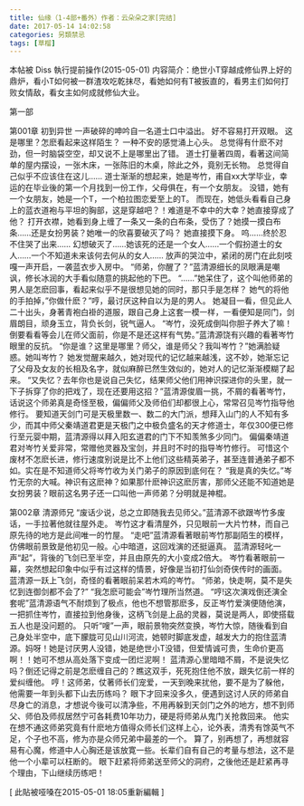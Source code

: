 ```yaml
---
title: 仙缘（1-4部+番外）作者：云朵朵之家[完结]
date: 2017-05-14 14:02:58
categories: 另類禁忌
tags: [草榴]
---
```

本帖被 Diss 執行提前操作(2015-05-01)
内容简介：绝世小T穿越成修仙界上好的鼎炉，看小T如何被一群渣攻吃乾抹尽，看她如何有T被扳直的，看男主们如何打败女情敌，看女主如何成就修仙大业。


第一部


第001章 初到异世
一声破碎的呻吟自一名道士口中溢出。
好不容易打开双眼。
这是哪里？怎麽看起来这样陌生？
一种不安的感觉涌上心头。
总觉得有什麽不对劲，但一时脑袋空空，却又说不上是哪里出了错。
道士打量著四周，看著这间简单的屋内摆设，一张木床，一张陈旧的木桌，除此之外，竟别无长物。
总觉得自己似乎不应该住在这儿……
道士渐渐的想起来，她是岑竹，甫自xx大学毕业，幸运的在毕业後的第一个月找到一份工作，父母俱在，有一个女朋友。
没错，她有一个女朋友，她是一个T，一个柏拉图恋爱至上的T。
而现在，她低头看看自己身上的蓝衣道袍与平坦的胸部，这是穿越吧？！难道是不幸中的大幸？她直接穿成了他？
打开衣襟，她看到身上缠了一条又一条的白布条，受伤了？她摸一摸白布条……还是女扮男装？她唯一的欣喜要破灭了吗？
她直接摸下身。
呜……终於忍不住哭了出来……
幻想破灭了……她该死的还是一个女人……一个假扮道士的女人……一个不知道未来该何去何从的女人……
放声的哭泣中，紧闭的房门在此刻吱嘎一声开启，一袭蓝衣步入房中。
“师弟，你醒了？”蓝清源细长的凤眼满是嘲讽，修长冰润的大手看似随意的挑起他的下巴。
“……”她呆住了，这个叫他师弟的男人是怎麽回事，看起来似乎不是很想见她的同时，那只手是怎样？
她气的将他的手拍掉，”你做什麽？”哼，最讨厌这种自以为是的男人。
她凝目一看，但见此人二十出头，身著青袍白褂的道服，跟自己身上这套一模一样，一看便知是同门，剑眉朗目，顽身玉立，背负长剑，锐气逼人。
“岑竹，没死成倒叫你胆子养大了嘛！倒要看看等会儿在师父面前，你是不是还这样有气势。”蓝清源饶有兴趣的看著岑竹眼里的反抗。
“你是谁？这里是哪里？师父，谁是师父？我叫岑竹？”她满脸疑惑。她叫岑竹？
她发觉醒来越久，她对现代的记忆越来越浅，这不妙，她渐忘记了父母及女友的长相及名字，就似麻醉已然生效似的，她对人的记忆渐渐模糊了起来。
“又失忆？去年你也是说自己失忆，结果师父他们用神识探进你的头里，就一下子拆穿了你的把戏了，现在还要用这招？”蓝清源俊眉一挑，不屑的看著岑竹，话说这个师弟真是奇怪至极，偏偏师父及师伯们却都很上心，常常召见岑竹指导他修行。
要知道天剑门可是天极里数一、数二的大门派，想拜入山门的人不知有多少，而其中师父秦靖道君更是天极门之中极负盛名的天才修道士，年仅300便已修行至元婴中期，蓝清源得以拜入阳玄道君的门下不知羡煞多少同门。
偏偏秦靖道君对岑竹关爱非常，常赠他灵器及宝剑，并且时不时的指导岑竹修行。
可惜这个废材不怎麽长进，修行速度别说是比不上他们这些精英弟子，甚至连普通弟子都不如。实在是不知道师父将岑竹收为关门弟子的原因到底何在？
“我是真的失忆。”岑竹无奈的大喊。神识有这麽神？如果那什麽神识这麽厉害，那师父还能不知道她是女扮男装？眼前这名男子还一口叫他一声师弟？分明就是神棍。


第002章 清源师兄
“废话少说，总之立即随我去见师父。”蓝清源不欲跟岑竹多废话，一手拉著他就往屋外走。
岑竹这才看清屋外，只见眼前一大片竹林，而自己原先待的地方是此间唯一的竹屋。
“走吧”蓝清源看著眼前岑竹那副陌生的模样，仿佛眼前景致是他初见一般。心中暗道，这回戏演的还挺逼真。
蓝清源轻叱一声“起”，背後的飞剑已至半空，并且由原先的大小变成2倍大。
岑竹看著眼前一幕，突然想起印象中似乎有过这样的情景，好像是当初打仙剑奇侠传时的画面。
蓝清源一跃上飞剑，奇怪的看著眼前呆若木鸡的岑竹。
“师弟，快走啊，莫不是失忆到连御剑都不会了?”
“我怎麽可能会”岑竹理所当然道。
“哼!这次演戏倒还演全套呢”蓝清源语气不耐烦到了极点，他也不想管那麽多，反正岑竹爱演便随他演，一把抓住岑竹，直接拉到他身後，这柄飞剑是上品的灵器，莫说是两人，即使搭载五人也是没问题的。
只听“嗖”一声，眼前景物突然变换，岑竹大惊，随後看到自己身处半空中，底下朦胧可见山川河流，她顿时脚底发虚，越发大力的抱住蓝清源。妈呀！她是讨厌男人没错，她是绝世小T没错，但爱情诚可贵，生命价更高啊！！她可不想从高处落下变成一团烂泥啊！
蓝清源心里暗暗不屑，不是说失忆吗？倒还记得之前是怎麽缠自己的？瞧这双手，死死抱住他不放，跟失忆前一样的爱纠缠他。
哼！这师弟，仗著师长们宠爱，一天到晚来扰他，要不是为了躲他，他需要一年到头都下山去历练吗？
眼下才回来没多久，便遇到这讨人厌的师弟自尽身亡的消息，才想说今後可以清净些，不用再躲到天剑门之外的地方，想不到师父、师伯及师叔居然宁可各耗费10年功力，硬是将师弟从鬼门关抢救回来。
他实在想不通这师弟究竟有什麽地方值得众师长们这样上心，论外表，清秀有馀英气不足，个子也不高，修为亦是众师兄弟中最差的一个。
算了，别再想了，再想就容易有心魔，修道中人心胸还是该放寛一些。长辈们自有自己的考量与想法，这不是他一个小辈可以枉断的。
眼下赶紧将师弟送至师父的洞府，之後他还是赶紧再寻个理由，下山继续历练吧！


[ 此貼被哑嗓在2015-05-01 18:05重新編輯 ]